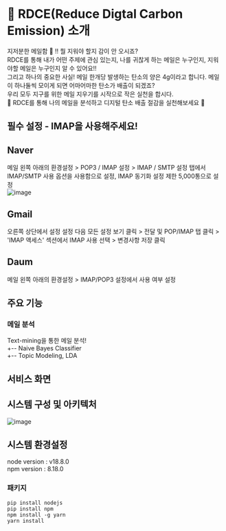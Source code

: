 # 🌳 RDCE(Reduce Digtal Carbon Emission) 소개 
지저분한 메일함 📨 !! 뭘 지워야 할지 감이 안 오시죠?  
RDCE를 통해 내가 어떤 주제에 관심 있는지, 나를 귀찮게 하는 메일은 누구인지, 지워야할 메일은 누구인지 알 수 있어요!!  
그리고 하나의 중요한 사실! 메일 한개당 발생하는 탄소의 양은 4g이라고 합니다. 메일이 하나둘씩 모이게 되면 어마어마한 탄소가 배출이 되겠죠?  
우리 모두 지구를 위한 메일 지우기를 시작으로 작은 실천을 합시다.  
🌳 RDCE를 통해 나의 메일을 분석하고 디지털 탄소 배출 절감을 실천해보세요 🌳 
  
  
## 필수 설정 - IMAP을 사용해주세요!
  
## Naver  
메일 왼쪽 아래의 환경설정 > POP3 / IMAP 설정 > IMAP / SMTP 설정 탭에서 IMAP/SMTP 사용 옵션을 사용함으로 설정, IMAP 동기화 설정 제한 5,000통으로 설정   
![image](https://user-images.githubusercontent.com/71928522/189707903-733f1250-fde3-420f-816d-9a567a146250.png)

## Gmail    
오른쪽 상단에서 설정 설정 다음 모든 설정 보기 클릭 > 전달 및 POP/IMAP 탭 클릭 > 'IMAP 액세스' 섹션에서 IMAP 사용 선택 > 변경사항 저장 클릭 

## Daum  
메일 왼쪽 아래의 환경설정 > IMAP/POP3 설정에서 사용 여부 설정

## 주요 기능
### 메일 분석
Text-mining을 통한 메일 분석!  
+-- Naive Bayes Classifier  
+-- Topic Modeling, LDA  
  
## 서비스 화면

## 시스템 구성 및 아키텍처
![image](https://user-images.githubusercontent.com/71928522/189708430-c80fc4c0-7318-4f8c-baf9-f3963c5e67c4.png)

## 시스템 환경설정  

node version :  v18.8.0  
npm version :  8.18.0  

### 패키지
```
pip install nodejs
pip install npm
npm install -g yarn
yarn install
```
